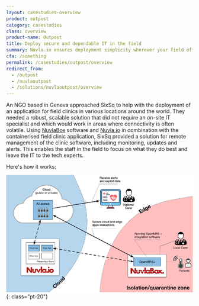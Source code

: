 ```yaml
---
layout: casestudies-overview
product: outpost
category: casestudies
class: overview
product-name: Outpost
title: Deploy secure and dependable IT in the field
summary: Nuvla.io ensures deployment simplicity wherever your field offices are located.
cfa: /something
permalink: /casestudies/outpost/overview
redirect_from:
  - /outpost
  - /nuvlaoutpost
  - /solutions/nuvlaoutpost/overview
---
```


An NGO based in Geneva approached SixSq to help with the deployment of an application for field clinics in various locations around the world. They needed a robust, scalable solution that did not require an on-site IT specialist and which would work in areas where connectivity is often volatile. Using [NuvlaBox](/products-and-services/nuvlabox/overview) software and [Nuvla.io](/nuvla-io/overview) in combination with the containerised field clinic application, SixSq provided a solution for remote management of the clinic software, including monitoring, updates and alerts. This enables the staff in the field to focus on what they do best and leave the IT to the tech experts.

Here's how it works:

![Outpost Architecture](/img/content/diagrams/covid-19-isolation-solution.png "Outpost Architecture")
{: class="pt-20"}
